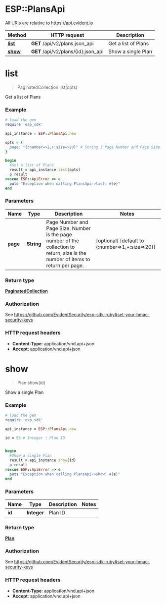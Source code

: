 # ESP::PlansApi

All URIs are relative to https://api.evident.io

Method | HTTP request | Description
------------- | ------------- | -------------
[**list**](PlansApi.md#list) | **GET** /api/v2/plans.json_api | Get a list of Plans
[**show**](PlansApi.md#show) | **GET** /api/v2/plans/{id}.json_api | Show a single Plan


# **list**
> PaginatedCollection list(opts)

Get a list of Plans



### Example
```ruby
# load the gem
require 'esp_sdk'

api_instance = ESP::PlansApi.new

opts = { 
  page: "{:number=>1,+:size=>20}" # String | Page Number and Page Size.  Number is the page number of the collection to return, size is the number of items to return per page.
}

begin
  #Get a list of Plans
  result = api_instance.list(opts)
  p result
rescue ESP::ApiError => e
  puts "Exception when calling PlansApi->list: #{e}"
end
```

### Parameters

Name | Type | Description  | Notes
------------- | ------------- | ------------- | -------------
 **page** | **String**| Page Number and Page Size.  Number is the page number of the collection to return, size is the number of items to return per page. | [optional] [default to {:number&#x3D;&gt;1,+:size&#x3D;&gt;20}]

### Return type

[**PaginatedCollection**](PaginatedCollection.md)

### Authorization

See https://github.com/EvidentSecurity/esp-sdk-ruby#set-your-hmac-security-keys

### HTTP request headers

 - **Content-Type**: application/vnd.api+json
 - **Accept**: application/vnd.api+json



# **show**
> Plan show(id)

Show a single Plan



### Example
```ruby
# load the gem
require 'esp_sdk'

api_instance = ESP::PlansApi.new

id = 56 # Integer | Plan ID


begin
  #Show a single Plan
  result = api_instance.show(id)
  p result
rescue ESP::ApiError => e
  puts "Exception when calling PlansApi->show: #{e}"
end
```

### Parameters

Name | Type | Description  | Notes
------------- | ------------- | ------------- | -------------
 **id** | **Integer**| Plan ID | 

### Return type

[**Plan**](Plan.md)

### Authorization

See https://github.com/EvidentSecurity/esp-sdk-ruby#set-your-hmac-security-keys

### HTTP request headers

 - **Content-Type**: application/vnd.api+json
 - **Accept**: application/vnd.api+json



